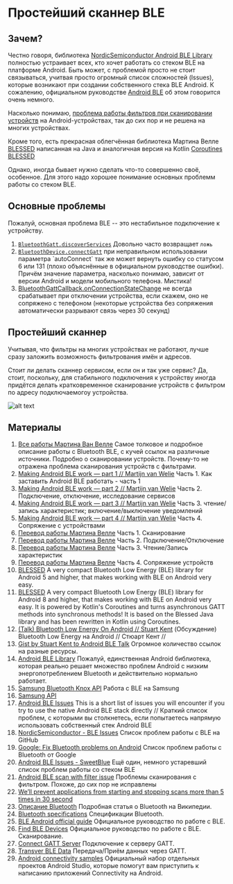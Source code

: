 # Простейший сканнер BLE
## Зачем?
Честно говоря, библиотека 
[NordicSemiconductor Android BLE Library](https://github.com/NordicSemiconductor/Android-BLE-Library/)
полностью устраивает всех, кто хочет работать со стеком BLE на платформе Android.
Быть может, с проблемой просто не стоит связываться, учитвая просто огромный список сложностей (Issues), 
которые возникают при создании собственного стека BLE Android. К сожалению, официальном руководстве 
[Android BLE](https://developer.android.com/guide/topics/connectivity/bluetooth/ble-overview) об этом говорится очень немного.

Насколько понимаю, 
[проблема работы фильтров при сканировании устройств](https://stackoverflow.com/questions/34065210/android-ble-device-scan-with-filter-is-not-working/34092300)
на Android-устройствах, так до сих пор и не решена на многих устройствах.

Кроме того, есть прекрасная облегчённая библиотека Мартина Велле [BLESSED](https://github.com/weliem/blessed-android) написанная на Java
и аналогичная версия на Kotlin [Coroutines BLESSED](https://github.com/weliem/blessed-android-coroutines)

Однако, иногда бывает нужно сделать что-то совершенно своё, особенное. Для этого надо хорошее понимание основных проблемм работы со стеком BLE.

## Основные проблемы
Пожалуй, основная проблема BLE -- это нестабильное подключение к устройству. 
1. [`BluetoothGatt.discoverServices`](https://developer.android.com/reference/android/bluetooth/BluetoothGatt#discoverServices())
Довольно часто возвращает `ложь`
2. [`BluetoothDevice.connectGatt`](https://developer.android.com/reference/android/bluetooth/BluetoothDevice#connectGatt(android.content.Context,%20boolean,%20android.bluetooth.BluetoothGattCallback))
при неправильном использовании параметра `autoConnect` так же может вернуть ошибку со статусом 6 или 131 (плохо объяснённые в официальном руководстве
ошибки). Причём значение параметра, насколько понимаю, зависит от версии Android и модели мобильного телефона. Мистика!
3. [BluetoothGattCallback.onConnectionStateChange](https://stackoverflow.com/questions/38666462/android-catching-ble-connection-fails-disconnects)
   не всегда срабатывает при отключении устройства, если скажем, оно не сопряжено с телефоном (некоторые устройства без сопряжения автоматически
   разрывают связь через 30 секунд) 

## Простейший сканнер
Учитывая, что фильтры на многих устройствах не работают, лучше сразу заложить возможность фильтрования имён и адресов.

Стоит ли делать сканнер сервисом, если он и так уже сервис? Да, стоит, поскольку, для стабильного подключения к устройству
иногда придётся делать кратковременное сканирование устройств с фильтром по адресу подключаемогоу устройства.

![alt text](src/blescan.png "Программа BLEScan")

## Материалы
1.  [Все работы Мартина Ван Велле](https://medium.com/@martijn.van.welie) Самое толковое и подробное описание работы с Bluetooth BLE, с кучей ссылок на различные источники.
    Подробно о сканировании устройств. Почему-то не отражена проблема сканирования устройств с фильтрами.
2.  [Making Android BLE work — part 1 // Martijn van Welie](https://medium.com/@martijn.van.welie/making-android-ble-work-part-1-a736dcd53b02?source=user_profile---------3-------------------------------) Часть 1. Как заставить Android BLE работать - часть 1
3.  [Making Android BLE work — part 2 // Martijn van Welie](https://medium.com/@martijn.van.welie/making-android-ble-work-part-2-47a3cdaade07?source=user_profile---------2-------------------------------) Часть 2. Подключение, отключение, исследование сервисов
4.  [Making Android BLE work — part 3 // Martijn van Welie](https://medium.com/@martijn.van.welie/making-android-ble-work-part-3-117d3a8aee23?source=user_profile---------1-------------------------------) Часть 3. чтение/запись характеристик; включение/выключение уведомлений
5.  [Making Android BLE work — part 4 // Martijn van Welie](https://medium.com/@martijn.van.welie/making-android-ble-work-part-4-72a0b85cb442?source=user_profile---------0-------------------------------) Часть 4. Сопряжение с устройствами
6.  [Перевод работы Мартина Велле](https://habr.com/ru/post/536392/) Часть 1. Сканирование
7.  [Перевод работы Мартина Велле](https://habr.com/ru/post/537526/) Часть 2. Подключение/Отключение
8.  [Перевод работы Мартина Велле](https://habr.com/ru/post/538768/) Часть 3. Чтение/Запись характеристик
9.  [Перевод работы Мартина Велле](https://habr.com/ru/post/539740/) Часть 4. Сопряжение устройств
10. [BLESSED](https://github.com/weliem/blessed-android) A very compact Bluetooth Low Energy (BLE) library for Android 5 and higher, that makes working with BLE on Android very easy.
11. [BLESSED](https://github.com/weliem/blessed-android-coroutines) A very compact Bluetooth Low Energy (BLE) library for Android 8 and higher, that makes working with BLE on Android very easy. It is powered by Kotlin's Coroutines and turns asynchronous GATT methods into synchronous methods! It is based on the Blessed Java library and has been rewritten in Kotlin using Coroutines.
12. [(Talk) Bluetooth Low Energy On Android // Stuart Kent](https://www.stkent.com/2017/09/18/ble-on-android.html) (Обсуждение) Bluetooth Low Energy на Android // Стюарт Кент //
13. [Gist by Stuart Kent to Android BLE Talk](https://gist.github.com/stkent/a7f0d6b868e805da326b112d60a9f59b) Огромное количество ссылок на разные ресурсы.
14. [Android BLE Library](https://github.com/NordicSemiconductor/Android-BLE-Library/) Пожалуй, единственная Android библиотека, которая реально решает множество проблем Android с низким энергопотреблением Bluetooth и действительно нормально работает.
15. [Samsung Bluetooth Knox API](https://docs.samsungknox.com/dev/knox-sdk/bluetooth-support.htm) Работа с BLE на Samsung
16. [Samsung API](https://developer.samsung.com/smarttv/develop/api-references/tizen-web-device-api-references/systeminfo-api/getting-device-capabilities-using-systeminfo-api.html)
17. [Android BLE Issues](https://sweetblue.io/docs/Android-BLE-Issues) This is a short list of issues you will encounter if you try to use the native Android BLE stack directly // Краткий список проблем, с которыми вы столкнетесь, если попытаетесь напрямую использовать собственный стек Android BLE
18. [NordicSemiconductor - BLE Issues](https://github.com/NordicSemiconductor/Android-Ble-library/issues) Список проблем работы с BLE на GitHub
19. [Google: Fix Bluetooth problems on Android](https://support.google.com/android/answer/9769184?hl=en) Список проблем работы с Bluetooth от Google
20. [Android BLE Issues - SweetBlue](https://github.com/iDevicesInc/SweetBlue/wiki/Android-BLE-Issues) Ещё один, немного устаревший список проблем работы со стеком BLE
21. [Android BLE scan with filter issue](https://stackoverflow.com/questions/34065210/android-ble-device-scan-with-filter-is-not-working/34092300) Проблемы сканирования с фильтром. Похоже, до сих пор не исправлены
22. [We’ll prevent applications from starting and stopping scans more than 5 times in 30 second](https://github.com/NordicSemiconductor/Android-Scanner-Compat-Library/issues/18)
23. [Описание Bluetooth](https://ru.wikipedia.org/wiki/Bluetooth) Подробная статья о Bluetooth на Википедии.
24. [Bluetooth specifications](https://www.bluetooth.com/specifications/specs/) Спецификации Bluetooth.
25. [BLE Android official guide](https://developer.android.com/guide/topics/connectivity/bluetooth/ble-overview) Официальное руководство по работе с BLE.
26. [Find BLE Devices](https://developer.android.com/guide/topics/connectivity/bluetooth/find-ble-devices) Официальное руководство по работе с BLE. Сканирование.
27. [Connect GATT Server](https://developer.android.com/guide/topics/connectivity/bluetooth/connect-gatt-server) Подключение к серверу GATT.
28. [Transver BLE Data](https://developer.android.com/guide/topics/connectivity/bluetooth/transfer-ble-data) Передача/Приём данных через GATT.
29. [Android connectivity samples](https://github.com/android/connectivity-samples) Официальный набор отдельных проектов Android Studio, которые помогут вам приступить к написанию приложений Connectivity на Android.
